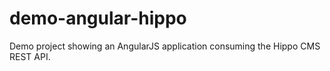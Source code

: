 demo-angular-hippo
==================

Demo project showing an AngularJS application consuming the Hippo CMS REST API.
